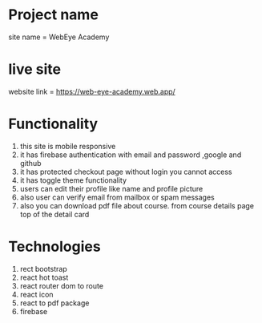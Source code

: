 # Project name

site name = WebEye Academy

# live site

website link = https://web-eye-academy.web.app/

# Functionality

1. this site is mobile responsive
2. it has firebase authentication with email and password ,google and github
3. it has protected checkout page without login you cannot access
4. it has toggle theme functionality
5. users can edit their profile like name and profile picture
6. also user can verify email from mailbox or spam messages
7. also you can download pdf file about course. from course details page top of the detail card

# Technologies

1. rect bootstrap
2. react hot toast
3. react router dom to route
4. react icon
5. react to pdf package
6. firebase
